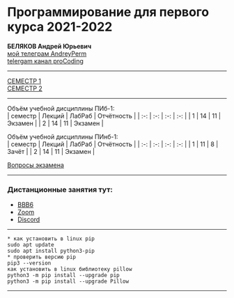 # Программирование для первого курса 2021-2022 

**БЕЛЯКОВ Андрей Юрьевич**  
[мой телеграм AndreyPerm](https://t.me/AndreyPerm)  
[telergam канал proCoding](https://t.me/+SJGBd4agLlDDLvBK)  

---  

[СЕМЕСТР 1](https://github.com/permCoding/algopro21/blob/master/part1/)  
[СЕМЕСТР 2](https://github.com/permCoding/algopro21/blob/master/part2/)  
  
--- 

Объём учебной дисциплины ПИб-1:  
| семестр | Лекций | ЛабРаб | Отчётность |
| :-: | :-: | :-: | :-: |
| 1 | 14 | 11 | Экзамен |
| 2 | 14 | 11 | Экзамен |

Объём учебной дисциплины ПИнб-1:  
| семестр | Лекций | ЛабРаб | Отчётность |
| :-: | :-: | :-: | :-: |
| 1 | 11 | 8 | Зачёт |
| 2 | 14 | 11 | Экзамен |

[Вопросы экзамена](https://github.com/permCoding/algopro21/blob/main/part1/questions.md)  

---

### Дистанционные занятия тут:  
* [BBB6](https://bbb6.psaa.ru/b/j46-s4j-srl-tn2)  
* [Zoom](https://us04web.zoom.us/j/6931731236?pwd=T1lNamFoMjJtMHlSbWVKZHF2d3Qwdz09)  
* [Discord](https://discord.gg/ZK4kgdn)  

---  

```
* как установить в linux pip
sudo apt update
sudo apt install python3-pip
* проверить версию pip
pip3 --version
как установить в linux библиотеку pillow
python3 -m pip install --upgrade pip
python3 -m pip install --upgrade Pillow
```

---  



